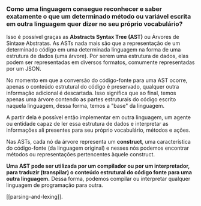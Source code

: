 ### Como uma linguagem consegue reconhecer e saber exatamente o que um determinado método ou variável escrita em outra linguagem quer dizer no seu próprio vocabulário?

Isso é possível graças as **Abstracts Syntax Tree (AST)** ou Árvores de Sintaxe Abstratas.
As ASTs nada mais são que a representação de um determinado código em uma determinada linguagem na forma de uma estrutura de dados (uma árvore). Por serem uma estrutura de dados, elas podem ser representadas em diversos formatos, comumente representadas por um JSON.

No momento em que a conversão do código-fonte para uma AST ocorre, apenas o conteúdo estrutural do código é preservado, qualquer outra informação adicional é descartada. Isso significa que ao final, temos apenas uma árvore contendo as partes estruturais do código escrito naquela linguagem, dessa forma, temos a "base" da linguagem.

A partir dela é possível então implementar em outra linguagem, um agente ou entidade capaz de ler essa estrutura de dados e interpretar as informações ali presentes para seu próprio vocabulário, métodos e ações.

Nas ASTs, cada nó da árvore representa um **construct**, uma característica do código-fonte (da linguagem original) e nesses nós podemos encontrar métodos ou representações pertencentes àquele construct.

**Uma AST pode ser utilizada por um compilador ou por um interpretador, para traduzir (transpilar) o conteúdo estrutural do código fonte para uma outra linguagem.** Dessa forma, podemos compilar ou interpretar qualquer linguagem de programação para outra. 

[[parsing-and-lexing]].